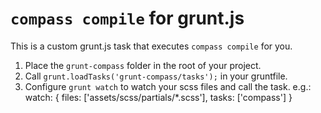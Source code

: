 # `compass compile` for grunt.js

This is a custom grunt.js task that executes `compass compile` for you.

1. Place the `grunt-compass` folder in the root of your project.
2. Call `grunt.loadTasks('grunt-compass/tasks');` in your gruntfile.
3. Configure `grunt watch` to watch your scss files and call the task.
e.g.:
     watch: {
        files: ['assets/scss/partials/*.scss'],
        tasks: ['compass']
    }